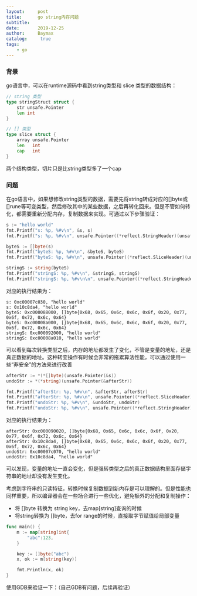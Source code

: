 ```yaml
---
layout:     post
title:      go string内存问题
subtitle:   
date:       2019-12-25
author:     Baymax
catalog: 	 true
tags:
    - go
---
```



### 背景

go语言中，可以在runtime源码中看到string类型和 slice 类型的数据结构：

```go
// string 类型
type stringStruct struct {
	str unsafe.Pointer
	len int
}

// [] 类型
type slice struct {
	array unsafe.Pointer
	len   int
	cap   int
}
```

两个结构类型，切片只是比string类型多了一个cap

### 问题

在go语言中，如果想修改string类型的数据，需要先将string转成对应的[]byte或[]rune等可变类型，然后修改其中的某些数据，之后再转化回来。但是不管如何转化，都需要重新分配内存，复制数据来实现。可通过以下步骤验证：

```go
s := "hello world"
fmt.Printf("s: %p, %#v\n", &s, s)
fmt.Printf("s: %p, %#v\n", unsafe.Pointer((*reflect.StringHeader)(unsafe.Pointer(&s)).Data), s)

byteS := []byte(s)
fmt.Printf("byteS: %p, %#v\n", &byteS, byteS)
fmt.Printf("byteS: %p, %#v\n", unsafe.Pointer((*reflect.SliceHeader)(unsafe.Pointer(&byteS)).Data), byteS)

stringS := string(byteS)
fmt.Printf("stringS: %p, %#v\n", &stringS, stringS)
fmt.Printf("stringS: %p, %#v\n\n", unsafe.Pointer((*reflect.StringHeader)(unsafe.Pointer(&stringS)).Data), stringS)
```

对应的执行结果为：

```
s: 0xc00007c030, "hello world"
s: 0x10c8da4, "hello world"
byteS: 0xc000088000, []byte{0x68, 0x65, 0x6c, 0x6c, 0x6f, 0x20, 0x77, 0x6f, 0x72, 0x6c, 0x64}
byteS: 0xc00008a000, []byte{0x68, 0x65, 0x6c, 0x6c, 0x6f, 0x20, 0x77, 0x6f, 0x72, 0x6c, 0x64}
stringS: 0xc000092000, "hello world"
stringS: 0xc00008a010, "hello world"
```

可以看到每次转换类型之后，内存的地址都发生了变化，不管是变量的地址，还是真正数据的地址。这种转变操作有时候会非常的拖累算法性能，可以通过使用一些“非安全”的方法来进行改善

```go
afterStr := *(*[]byte)(unsafe.Pointer(&s))
undoStr := *(*string)(unsafe.Pointer(&afterStr))

fmt.Printf("afterStr: %p, %#v\n", &afterStr, afterStr)
fmt.Printf("afterStr: %p, %#v\n", unsafe.Pointer((*reflect.SliceHeader)(unsafe.Pointer(&afterStr)).Data), afterStr)
fmt.Printf("undoStr: %p, %#v\n", &undoStr, undoStr)
fmt.Printf("undoStr: %p, %#v\n", unsafe.Pointer((*reflect.StringHeader)(unsafe.Pointer(&undoStr)).Data), undoStr)
```

对应的执行结果为：

```
afterStr: 0xc000090020, []byte{0x68, 0x65, 0x6c, 0x6c, 0x6f, 0x20, 0x77, 0x6f, 0x72, 0x6c, 0x64}
afterStr: 0x10c8da4, []byte{0x68, 0x65, 0x6c, 0x6c, 0x6f, 0x20, 0x77, 0x6f, 0x72, 0x6c, 0x64}
undoStr: 0xc00007c070, "hello world"
undoStr: 0x10c8da4, "hello world"
```

可以发现，变量的地址一直会变化，但是强转类型之后的真正数据结构里面存储字符串的地址却没有发生变化。



考虑到字符串的只读特征，转换时候复制数据到新内存是可以理解的。但是性能也同样重要，所以编译器会在一些场合进行一些优化，避免额外的分配和复制操作：

- 将 []byte 转换为 string key，去map[string]查询的时候
- 将string转换为 []byte，去for range的时候，直接取字节赋值给局部变量

```go
func main() {
	m := map[string]int{
		"abc":123,
	}

	key := []byte("abc")
	x, ok := m[string(key)]

	fmt.Println(x, ok)
}
```

使用GDB来验证一下：（自己GDB有问题，后续再验证）
